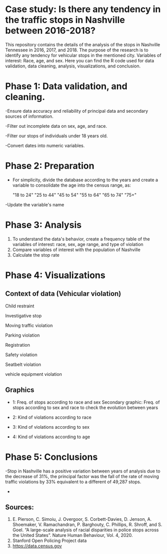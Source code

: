 Case study: Is there any tendency in the traffic stops in Nashville between 2016-2018?
=

This repository contains the details of the analysis of the stops in Nashville Tennessee in 2016, 2017, and 2018. The  purpose of the research is to identify 
any tendency for vehicular stops in the mentioned city. Variables of interest: Race, age, and sex. Here you can find the R code used for data validation, 
data cleaning, analysis, visualizations, and conclusion. 


Phase 1: Data validation, and  cleaning.
= 
-Ensure data accuracy and reliability of principal data and secondary sources of information.

-Filter out incomplete data on sex, age, and race. 

-Filter our stops of individuals under 18 years old.

-Convert dates into numeric variables.

Phase 2: Preparation
=



- For simplicity, divide the database according to the years and create a variable to consolidate the age into the census range, as:

  "18 to 24"        "25 to 44"        "45 to 54"        "55 to 64"        "65 to 74"        "75+"

-Update the variable's name 


Phase 3: Analysis
=

1. To understand the data's behavior, create a frequency table of the variables of interest: race, sex, age range, and type of violation
2. Compare variables of interest with the population of Nashville
3. Calculate the stop rate 

Phase 4: Visualizations
=

Context of data (Vehicular violation)
-
Child restraint

Investigative stop

Moving traffic violation

Parking violation

Registration

Safety violation

Seatbelt violation 

vehicle equipment violation

Graphics
-

- 1: Freq. of stops according to race and sex
  Secondary graphic: Freq. of stops according to sex and race to check the evolution between years

- 2: Kind of violations according to race
- 3: Kind of violations according to sex
- 4: Kind of violations according to age
 

Phase 5: Conclusions
=
-Stop in Nashville has a positive variation between years of analysis due to the decrease of 31%, the principal factor was the fall of the rate of moving traffic violations by 33% equivalent to a different of 49,287 stops. 

-


Sources: 
-


1. E. Pierson, C. Simoiu, J. Overgoor, S. Corbett-Davies, D. Jenson, A. Shoemaker, V. Ramachandran, P. Barghouty, C. Phillips, R. Shroff, and S. Goel. “A large-scale analysis of racial disparities in police stops across the United States”. Nature Human Behaviour, Vol. 4, 2020.
2. Stanford Open Policing Project data
3. https://data.census.gov



